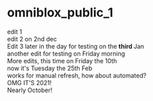 # omniblox_public_1
edit 1 <br>
edit 2 on 2nd dec <br>
Edit 3 later in the day for testing on the <b> third </b> Jan <br>
another edit for testing on Friday morning <br>
More edits, this time on Friday the 10th <br>
now it's Tuesday the 25th Feb <br>
works for manual refresh, how about automated? <br>
OMG IT'S 2021! <br>
Nearly October! 
